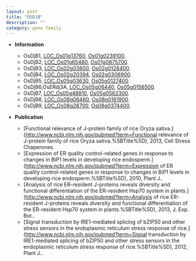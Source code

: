 ```yaml
---
layout: post
title: "OSDJB"
description: ""
category: gene family
---
```


* **Information**  
    + OsDjB1, [LOC_Os01g13760](http://rice.uga.edu/cgi-bin/ORF_infopage.cgi?orf=LOC_Os01g13760), [Os01g0239100](https://rapdb.dna.affrc.go.jp/locus/?name=Os01g0239100).
    + OsDjB2, [LOC_Os01g65480](http://rice.uga.edu/cgi-bin/ORF_infopage.cgi?orf=LOC_Os01g65480), [Os01g0875700](https://rapdb.dna.affrc.go.jp/locus/?name=Os01g0875700).
    + OsDjB3, [LOC_Os02g03600](http://rice.uga.edu/cgi-bin/ORF_infopage.cgi?orf=LOC_Os02g03600), [Os02g0128400](https://rapdb.dna.affrc.go.jp/locus/?name=Os02g0128400).
    + OsDjB4, [LOC_Os02g20394](http://rice.uga.edu/cgi-bin/ORF_infopage.cgi?orf=LOC_Os02g20394), [Os02g0306900](https://rapdb.dna.affrc.go.jp/locus/?name=Os02g0306900).
    + OsDjB5, [LOC_Os05g03630](http://rice.uga.edu/cgi-bin/ORF_infopage.cgi?orf=LOC_Os05g03630), [Os05g0127400](https://rapdb.dna.affrc.go.jp/locus/?name=Os05g0127400).
    + OsDjB6,OsERdj3A, [LOC_Os05g06440](http://rice.uga.edu/cgi-bin/ORF_infopage.cgi?orf=LOC_Os05g06440), [Os05g0156500](https://rapdb.dna.affrc.go.jp/locus/?name=Os05g0156500).
    + OsDjB7, [LOC_Os05g48810](http://rice.uga.edu/cgi-bin/ORF_infopage.cgi?orf=LOC_Os05g48810), [Os05g0562300](https://rapdb.dna.affrc.go.jp/locus/?name=Os05g0562300).
    + OsDjB8, [LOC_Os08g06460](http://rice.uga.edu/cgi-bin/ORF_infopage.cgi?orf=LOC_Os08g06460), [Os08g0161900](https://rapdb.dna.affrc.go.jp/locus/?name=Os08g0161900).
    + OsDjB9, [LOC_Os08g28700](http://rice.uga.edu/cgi-bin/ORF_infopage.cgi?orf=LOC_Os08g28700), [Os08g0374400](https://rapdb.dna.affrc.go.jp/locus/?name=Os08g0374400).

* **Publication**  
    + [Functional relevance of J-protein family of rice Oryza sativa.](http://www.ncbi.nlm.nih.gov/pubmed?term=Functional relevance of J-protein family of rice Oryza sativa.%5BTitle%5D), 2013, Cell Stress Chaperones.
    + [Expression of ER quality control-related genes in response to changes in BiP1 levels in developing rice endosperm.](http://www.ncbi.nlm.nih.gov/pubmed?term=Expression of ER quality control-related genes in response to changes in BiP1 levels in developing rice endosperm.%5BTitle%5D), 2010, Plant J..
    + [Analysis of rice ER-resident J-proteins reveals diversity and functional differentiation of the ER-resident Hsp70 system in plants.](http://www.ncbi.nlm.nih.gov/pubmed?term=Analysis of rice ER-resident J-proteins reveals diversity and functional differentiation of the ER-resident Hsp70 system in plants.%5BTitle%5D), 2013, J. Exp. Bot..
    + [Signal transduction by IRE1-mediated splicing of bZIP50 and other stress sensors in the endoplasmic reticulum stress response of rice.](http://www.ncbi.nlm.nih.gov/pubmed?term=Signal transduction by IRE1-mediated splicing of bZIP50 and other stress sensors in the endoplasmic reticulum stress response of rice.%5BTitle%5D), 2012, Plant J..


